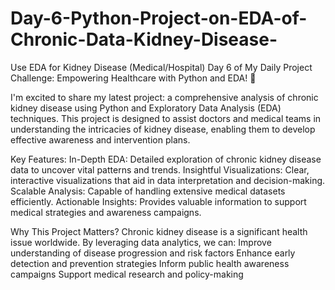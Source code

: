 # Day-6-Python-Project-on-EDA-of-Chronic-Data-Kidney-Disease-
Use EDA for Kidney Disease (Medical/Hospital)
Day 6 of My Daily Project Challenge: Empowering Healthcare with Python and EDA! 🌟

I'm excited to share my latest project: a comprehensive analysis of chronic kidney disease using Python and Exploratory Data Analysis (EDA) techniques. This project is designed to assist doctors and medical teams in understanding the intricacies of kidney disease, enabling them to develop effective awareness and intervention plans.

Key Features:
In-Depth EDA: Detailed exploration of chronic kidney disease data to uncover vital patterns and trends.
Insightful Visualizations: Clear, interactive visualizations that aid in data interpretation and decision-making.
Scalable Analysis: Capable of handling extensive medical datasets efficiently.
Actionable Insights: Provides valuable information to support medical strategies and awareness campaigns.

Why This Project Matters?
Chronic kidney disease is a significant health issue worldwide. By leveraging data analytics, we can:
Improve understanding of disease progression and risk factors
Enhance early detection and prevention strategies
Inform public health awareness campaigns
Support medical research and policy-making
